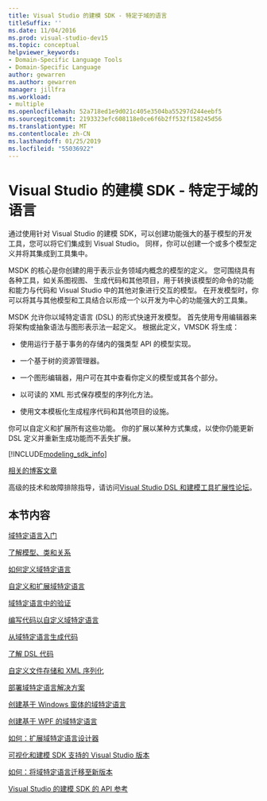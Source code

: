 ```yaml
---
title: Visual Studio 的建模 SDK - 特定于域的语言
titleSuffix: ''
ms.date: 11/04/2016
ms.prod: visual-studio-dev15
ms.topic: conceptual
helpviewer_keywords:
- Domain-Specific Language Tools
- Domain-Specific Language
author: gewarren
ms.author: gewarren
manager: jillfra
ms.workload:
- multiple
ms.openlocfilehash: 52a718ed1e9d021c405e3504ba55297d244eebf5
ms.sourcegitcommit: 2193323efc608118e0ce6f6b2ff532f158245d56
ms.translationtype: MT
ms.contentlocale: zh-CN
ms.lasthandoff: 01/25/2019
ms.locfileid: "55036922"
---
```

# <a name="modeling-sdk-for-visual-studio---domain-specific-languages"></a>Visual Studio 的建模 SDK - 特定于域的语言

通过使用针对 Visual Studio 的建模 SDK，可以创建功能强大的基于模型的开发工具，您可以将它们集成到 Visual Studio。 同样，你可以创建一个或多个模型定义并将其集成到工具集中。

MSDK 的核心是你创建的用于表示业务领域内概念的模型的定义。 您可围绕具有各种工具，如关系图视图、 生成代码和其他项目，用于转换该模型的命令的功能和能力与代码和 Visual Studio 中的其他对象进行交互的模型。 在开发模型时，你可以将其与其他模型和工具结合以形成一个以开发为中心的功能强大的工具集。

MSDK 允许你以域特定语言 (DSL) 的形式快速开发模型。 首先使用专用编辑器来将架构或抽象语法与图形表示法一起定义。 根据此定义，VMSDK 将生成：

- 使用运行于基于事务的存储内的强类型 API 的模型实现。

- 一个基于树的资源管理器。

- 一个图形编辑器，用户可在其中查看你定义的模型或其各个部分。

- 以可读的 XML 形式保存模型的序列化方法。

- 使用文本模板化生成程序代码和其他项目的设施。

你可以自定义和扩展所有这些功能。 你的扩展以某种方式集成，以使你仍能更新 DSL 定义并重新生成功能而不丢失扩展。

[!INCLUDE[modeling_sdk_info](includes/modeling_sdk_info.md)]

[相关的博客文章](https://blogs.msdn.microsoft.com/visualstudioalm/tag/code-index/)

高级的技术和故障排除指导，请访问[Visual Studio DSL 和建模工具扩展性论坛](http://go.microsoft.com/fwlink/?LinkID=186074)。

## <a name="in-this-section"></a>本节内容
 [域特定语言入门](../modeling/getting-started-with-domain-specific-languages.md)

 [了解模型、类和关系](../modeling/understanding-models-classes-and-relationships.md)

 [如何定义域特定语言](../modeling/how-to-define-a-domain-specific-language.md)

 [自定义和扩展域特定语言](../modeling/customizing-and-extending-a-domain-specific-language.md)

 [域特定语言中的验证](../modeling/validation-in-a-domain-specific-language.md)

 [编写代码以自定义域特定语言](../modeling/writing-code-to-customise-a-domain-specific-language.md)

 [从域特定语言生成代码](../modeling/generating-code-from-a-domain-specific-language.md)

 [了解 DSL 代码](../modeling/understanding-the-dsl-code.md)

 [自定义文件存储和 XML 序列化](../modeling/customizing-file-storage-and-xml-serialization.md)

 [部署域特定语言解决方案](../modeling/deploying-domain-specific-language-solutions.md)

 [创建基于 Windows 窗体的域特定语言](../modeling/creating-a-windows-forms-based-domain-specific-language.md)

 [创建基于 WPF 的域特定语言](../modeling/creating-a-wpf-based-domain-specific-language.md)

 [如何：扩展域特定语言设计器](../modeling/how-to-extend-the-domain-specific-language-designer.md)

 [可视化和建模 SDK 支持的 Visual Studio 版本](../modeling/supported-visual-studio-editions-for-visualization-amp-modeling-sdk.md)

 [如何：将域特定语言迁移至新版本](../modeling/how-to-migrate-a-domain-specific-language-to-a-new-version.md)

 [Visual Studio 的建模 SDK 的 API 参考](../modeling/api-reference-for-modeling-sdk-for-visual-studio.md)
